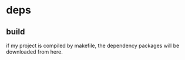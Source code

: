 # deps

## build
if my project is compiled by makefile, the dependency packages will be downloaded from here.
  

